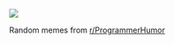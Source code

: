 ![](https://preview.redd.it/0ngdy2gp5r7f1.png?width=320&crop=smart&auto=webp&s=5cedc1d23be9691e2c259b7ca3df12c70046b13c)

 Random memes from [r/ProgrammerHumor](https://www.reddit.com/r/ProgrammerHumor/)
